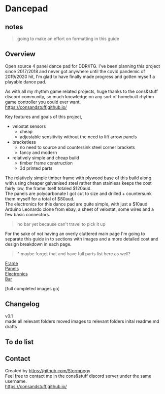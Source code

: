 # Dancepad
## notes
> going to make an effort on formatting in this guide  
 

## Overview
Open source 4 panel dance pad for DDR/ITG.
I've been planning this project since 2017/2018 and never got anywhere until the covid pandemic of 2019/2020 hit, I'm glad to have finally made progress and gotten myself a playable dance pad.  

As with all my rhythm game related projects, huge thanks to the cons&stuff discord community, so much knowledge on any sort of homebuilt rhythm game controller you could ever want.  
https://consandstuff.github.io/

Key features and goals of this project,
- velostat sensors
    - cheap
    - adjustable sensitivity without the need to lift arrow panels  
- bracketless  
    - no need to source and countersink steel corner brackets
    - fancy and modern
- relatively simple and cheap build
    - timber frame construction
    - 3d printed parts

The relatively simple timber frame with plywood base of this build along with using cheaper galvanised steel rather than stainless keeps the cost fairly low, the frame itself totaled $120aud.  
The panels are polycarbonate I got cut to size and drilled + countersunk them myself for a total of $80aud.  
The electronics for this dance pad are quite simple, with just a $10aud Arduino Leonardo clone from ebay, a sheet of velostat, some wires and a few basic connectors.
>no bar yet because can't travel to pick it up

For the sake of not having an overly cluttered main page I'm going to separate this guide in to sections with images and a more detailed cost and design breakdown in each page.  

>^ maybe forget that and have full parts list here as well?

[Frame](../frame)   
[Panels](../panels)  
[Electronics](../electronics)  
[Bar](../bar)  

[full completed images go]

## Changelog  
v0.1   
made all relevant folders
moved images to relevant folders
inital readme.md drafts

## To do list  


## Contact  
Created by https://github.com/Stormpegy  
Feel free to contact me in the cons&stuff discord server under the same username.  
https://consandstuff.github.io/